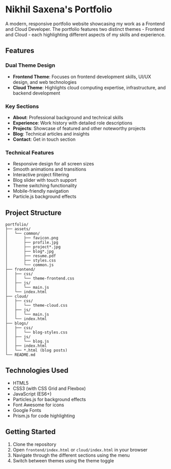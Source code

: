 # Nikhil Saxena's Portfolio

A modern, responsive portfolio website showcasing my work as a Frontend and Cloud Developer. The portfolio features two distinct themes - Frontend and Cloud - each highlighting different aspects of my skills and experience.

## Features

### Dual Theme Design
- **Frontend Theme**: Focuses on frontend development skills, UI/UX design, and web technologies
- **Cloud Theme**: Highlights cloud computing expertise, infrastructure, and backend development

### Key Sections
- **About**: Professional background and technical skills
- **Experience**: Work history with detailed role descriptions
- **Projects**: Showcase of featured and other noteworthy projects
- **Blog**: Technical articles and insights
- **Contact**: Get in touch section

### Technical Features
- Responsive design for all screen sizes
- Smooth animations and transitions
- Interactive project filtering
- Blog slider with touch support
- Theme switching functionality
- Mobile-friendly navigation
- Particle.js background effects

## Project Structure

```
portfolio/
├── assets/
│   └── common/
│       ├── favicon.png
│       ├── profile.jpg
│       ├── project*.jpg
│       ├── blog*.jpg
│       ├── resume.pdf
│       ├── styles.css
│       └── common.js
├── frontend/
│   ├── css/
│   │   └── theme-frontend.css
│   ├── js/
│   │   └── main.js
│   └── index.html
├── cloud/
│   ├── css/
│   │   └── theme-cloud.css
│   ├── js/
│   │   └── main.js
│   └── index.html
├── blogs/
│   ├── css/
│   │   └── blog-styles.css
│   ├── js/
│   │   └── blog.js
│   ├── index.html
│   └── *.html (blog posts)
└── README.md
```

## Technologies Used
- HTML5
- CSS3 (with CSS Grid and Flexbox)
- JavaScript (ES6+)
- Particles.js for background effects
- Font Awesome for icons
- Google Fonts
- Prism.js for code highlighting

## Getting Started
1. Clone the repository
2. Open `frontend/index.html` or `cloud/index.html` in your browser
3. Navigate through the different sections using the menu
4. Switch between themes using the theme toggle